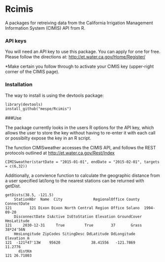 # Rcimis

A packages for retreiving data from the California Irrigation Management Information System (CIMIS) API from R.

### API keys

You will need an API key to use this package. You can apply for one
for free. Please follow the directions at:
http://et.water.ca.gov/Home/Register/

*Make certain you follow through to activate your CIMIS key
(upper-right corner of the CIMIS page).

### Installation

The way to install is using the devtools package:

```
library(devtools)
install_github("mespe/Rcimis")
```

###Use

The package currently looks in the users R options for the API key,
which allows the user to store the key without having to re-enter it
with each call or possibilty expose the key in an R script.

The function CIMISweather accesses the CIMIS API, and follows the REST
protocols outlined at http://et.water.ca.gov/Rest/Index

```
CIMISweather(startDate = "2015-01-01", endDate = "2015-02-01", targets
= c(6,32))
```

Additionally, a convience function to calculate the geographic
distance from a user specified lat/long to the nearest stations can be
returned with getDist.

```
getDists(38.5, -121.5)
    StationNbr  Name  City              RegionalOffice County ConnectDate
121        121 Dixon Dixon North Central Region Office Solano  1994-09-20
    DisconnectDate IsActive IsEtoStation Elevation GroundCover HmsLatitude
121     2030-12-31     True         True        37       Grass   38º24'56N
    HmsLongitude ZipCodes SitingDesc DdLatitude DdLongitude Elevation_m
121  -121º47'13W    95620              38.41556   -121.7869     11.2776
      distKm
121 26.71803
```
